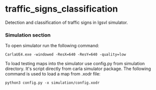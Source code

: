 # traffic_signs_classification
Detection and classification of traffic signs in lgsvl simulator.


### Simulation section
To open simulator run the following command:
```
CarlaUE4.exe -windowed -ResX=640 -ResY=640 -quality=low
```
To load testing maps into the simulator use config.py from simulation directory. It's script directly from
carla simulator package. The following command is used to load a map from .xodr file:
```
python3 config.py -x simulation/config.xodr 
```